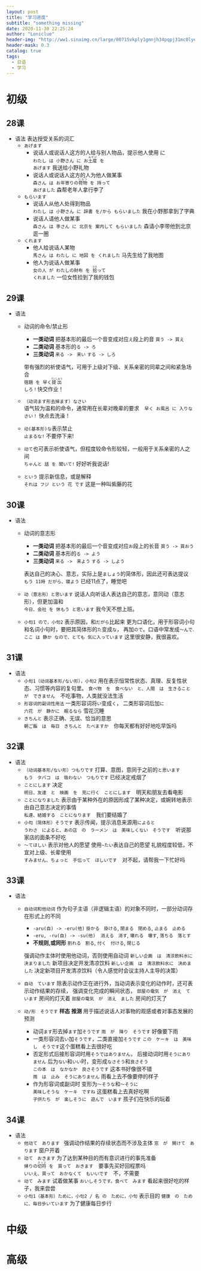```yaml
---
layout: post
title: "学习进度"
subtitle: "something missing"
date: 2020-11-30 22:25:24
author: "Loniclue"
header-img: "http://ww1.sinaimg.cn/large/0071Svkply1gmnjh34pqpj31mc0lye81.jpg"
header-mask: 0.3
catalog: true
tags: 
  - 日语
  - 学习
---
```


# 初级  

## 28课
- 语法 表达授受关系的词汇
  - `あげます`  
    - 说话人或说话人这方的人给与别人物品，提示他人使用 に  
    <code>わたし は 小野さん に お<ruby>土産<rt>みやげ</rt></ruby> を あげます</code> 我送给小野礼物
    - 说话人或说话人这方的人为他人做某事  
    <code>森さん は お年寄りの<ruby>荷物<rt>にもつ</rt></ruby> を 持って あげました</code> 森帮老年人拿行李了
  - `もらいます`  
    - 说话人从他人处得到物品  
    <code>わたし は 小野さん に 辞書 を/から もらいました</code> 我在小野那拿到了字典
    - 说话人请他人做某事  
    <code>森さん は 李さん に 北京を 案内して もらいました</code> 森请小李带他到北京逛一圈
  - `くれます`  
    - 他人给说话人某物  
    <code>馬さん は わたし に 地図 を くれました</code> 马先生给了我地图
    - 他人为说话人做某事  
    <code>女の人 が わたしの財布 を <ruby>拾<rt>ひろ</rt></ruby>って くれました</code> 一位女性捡到了我的钱包  

## 29课
  - 语法 
    - 动词的命令/禁止形  
      - **一类动词** 把基本形的最后一个音变成对应`え`段上的音 `買う -> 買え`
      - **二类动词** 基本形的`る -> ろ` 
      - **三类动词** `来る ->　来い` `する -> しろ`  

      带有强烈的祈使语气，可用于上级对下级、关系亲密的同辈之间和紧急场合  
      <code>宿題 を 早く<ruby>提出<rt>ていしゅつ</rt></ruby> しろ！</code>快交作业！
    -  `（动词ます形去掉ます）なさい`  
      语气较为温和的命令，通常用在长辈对晚辈的要求　`早く お風呂 に 入りなさい！` 快点去洗澡！
    -  `动(基本形)な`表示禁止  
      `止まるな!` 不要停下来!
    - `动て`也可表示祈使语气，但程度较命令形较轻，一般用于关系亲密的人之间  
    `ちゃんと 話 を 聞いて!`  好好听我说话!
    -  `という` 提示新信息，或是解释  
    `それは フジ という 花 です` 这是一种叫紫藤的花  
    
## 30课
  - 语法
    - 动词的意志形
      - **一类动词** 把基本形的最后一个音变成对应`お`段上的长音 `買う -> 買おう`
      - **二类动词** 基本形的`る -> よう` 
      - **三类动词** `来る ->　来よう` `する -> しよう`  

      表达自己的决心、意志，实际上是`ましょう`的简体形，因此还可表达提议  
      `もう 11時 だがら、寝よう` 已经11点了，睡觉吧
    - `动（意志形）と思います` 说话人向听话人表达自己的意志，意同动（意志形），但更加温和  
      `今日、会社 を 休もう と思います` 我今天不想上班。
    - `小句1 ので，小句2` 表示原因，和`だがら`比起来 更为口语化，用于形容词小句和名词小句时，要把其简体形的`た`变成`な`， 再加`ので`。口语中常发成`～んで`.  
      `ここ は 静か なので、とても 気に入っています` 这里很安静，我很喜欢。

## 31课
  - 语法
    - `小句1（动词基本形/ない形），小句2` 用在表示恒常性状态、真理、反复性状态、习惯等内容的复句里。 
      `食べ物　を　食べない　と、人間　は　生きること　が　できません`　不吃事物，人类就没法生活
    - `形容词的副词性用法` 一类形容词将`い`变成`く`， 二类形容词后加`に`  
      `六花　が　静かに　眠るなら` 雪花沉睡
    - `きちんと` 表示正确、无误、恰当的意思  
    `朝ご飯　は　毎日　きちんと　たべますか`　你每天都有好好地吃早饭吗

## 32课
  - 语法
    - `（动词基本形/ない形）つもりです` 打算、意图，意同于之前的`と思います`  
      `もう　タバコ　は　吸わない　つもりです` 已经决定戒烟了
    - `ことにします` 决定  
      `明日、友達　と　映画　を　見に行く　ことにします`　明天和朋友去看电影
    - `ことになりました` 表示由于某种外在的原因形成了某种决定，或婉转地表示由自己意志决定的事情  
      `私達、結婚する　ことになります`　我们要结婚了
    - `小句（简体形）そうです` 表示传闻，提示消息来源用`によると`  
      `うわさ　によると、あの店　の　ラーメン　は　美味しくない　そうです`　听说那家店的面条不好吃
    - `～てほしい` 表示对他人的愿望 使用`~たい`表达自己的愿望 礼貌程度较低，不宜对上级、长辈使用  
      `すみません、ちょっと　手伝って　ほしいです`　对不起，请帮我一下忙好吗  

## 33课
  - 语法
    - `自动词和他动词` 作为句子主语（非逻辑主语）的对象不同时，一部分动词存在形式上的不同
      - `-aru(自) -> -eru(他)` `掛かる　掛ける`, `閉まる　閉める`, `止まる　止める`
      - `-eru, -ru(自) -> -su(他)`　`消える　消す`, `壊れる　壊す`, `落ちる　落とす`
      - __不规则,或同形__ `割れる　割る`, `付く　付ける`, `閉じる`

      强调动作主体时使用他动词，否则使用自动词
      `新しい企画　は　清涼飲料水に　決まりました` 新项目决定开发清凉饮料
      `新しい企画　は　清涼飲料水に　決めました` 决定新项目开发清凉饮料（令人感觉时会议主持人主导的决策）
    
    - `自动　ています` 除表示动作正在进行外，当动词表示变化的动作时，还可表示动作结果的存续， 强调变化完成的瞬间状态，
      `部屋の電気　が　消え　ています` 房间的灯灭着
      `部屋の電気　が　消え　ました` 房间的灯灭了
    
    - `动/形　そうです` __样态__ __推测__ 用于描述说话人对事物的观感或者对事态发展的预测
      - 动词`ます`形去掉`ます`加`そうです` `雨　が　降り　そうです` 好像要下雨
      - 一类形容词去`い`加`そうです`，二类直接加`そうです`  `この　ケーキ　は　美味し　そうです`这个蛋糕看上去很好吃
      - 否定形式后接形容词时用`そうではありません`， 后接动词时用`そうにありません` 后为`ない`和`いい`时，变形成`なさそう`和`良さそう`  
        `この本　は　なかなか　良さそうです` 这本书好像很不错  
        `雨　は　止み　そうにありません` 雨看上去不像要停的样子
      - 作为形容词或副词时 变形为`～そうな`和`～そうに`     
        `美味しそうな　ケーキ　ですね` 这蛋糕看上去真好吃啊  
        `子供たち　が　楽しそうに　遊んで　います` 孩子们在快乐的玩着

## 34课
  - 语法
    - `他动て　あります ` 强调动作结果的存续状态而不涉及主体 `窓　が　開けて　あります` 窗户开着
    - `动て　おきます` 为了达到某种目的而有意识进行的事先准备  
      <code>帰りの<ruby>切符<rt>きっぷ</rt> を　買って　おきます</code>　要事先买好回程票吗  
      `いいえ、買って　おかなくて　もいいです`　不，不需要
    - `动て　みます` 试着做某事 `おいしそうです。食べて　みます` 看起来很好吃的样子，我来尝尝
    - `小句1（基本形）ために，小句2 / 名 の　ために，小句` 表示目的  `健康　の　ために、毎日歩いています` 为了健康每日步行

# 中级   

# 高级